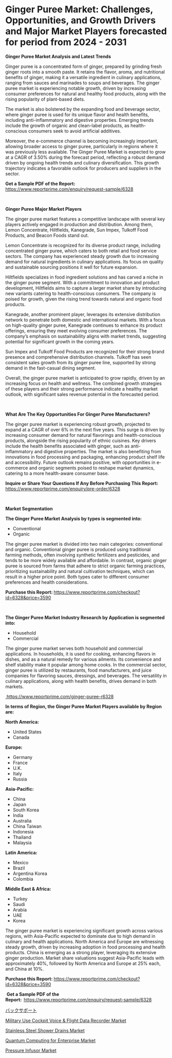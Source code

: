 <p><h1>Ginger Puree Market: Challenges, Opportunities, and Growth Drivers and Major Market Players forecasted for period from 2024 - 2031</h1></p><p><strong>Ginger Puree Market Analysis and Latest Trends</strong></p>
<p><p>Ginger puree is a concentrated form of ginger, prepared by grinding fresh ginger roots into a smooth paste. It retains the flavor, aroma, and nutritional benefits of ginger, making it a versatile ingredient in culinary applications, ranging from sauces and marinades to soups and beverages. The ginger puree market is experiencing notable growth, driven by increasing consumer preferences for natural and healthy food products, along with the rising popularity of plant-based diets.</p><p>The market is also bolstered by the expanding food and beverage sector, where ginger puree is used for its unique flavor and health benefits, including anti-inflammatory and digestive properties. Emerging trends include the growth of organic and clean-label products, as health-conscious consumers seek to avoid artificial additives. </p><p>Moreover, the e-commerce channel is becoming increasingly important, allowing broader access to ginger puree, particularly in regions where it was previously less available. The Ginger Puree Market is expected to grow at a CAGR of 3.50% during the forecast period, reflecting a robust demand driven by ongoing health trends and culinary diversification. This growth trajectory indicates a favorable outlook for producers and suppliers in the sector.</p></p>
<p><strong>Get a Sample PDF of the Report:&nbsp;</strong> <a href="https://www.reportprime.com/enquiry/request-sample/6328">https://www.reportprime.com/enquiry/request-sample/6328</a></p>
<p>&nbsp;</p>
<p><strong>Ginger Puree Major Market Players</strong></p>
<p><p>The ginger puree market features a competitive landscape with several key players actively engaged in production and distribution. Among them, Lemon Concentrate, Hiltfields, Kanegrade, Sun Impex, Tulkoff Food Products, and Beacon Foods stand out.</p><p>Lemon Concentrate is recognized for its diverse product range, including concentrated ginger puree, which caters to both retail and food service sectors. The company has experienced steady growth due to increasing demand for natural ingredients in culinary applications. Its focus on quality and sustainable sourcing positions it well for future expansion.</p><p>Hiltfields specializes in food ingredient solutions and has carved a niche in the ginger puree segment. With a commitment to innovation and product development, Hiltfields aims to capture a larger market share by introducing new variants catering to health-conscious consumers. The company is poised for growth, given the rising trend towards natural and organic food products.</p><p>Kanegrade, another prominent player, leverages its extensive distribution network to penetrate both domestic and international markets. With a focus on high-quality ginger puree, Kanegrade continues to enhance its product offerings, ensuring they meet evolving consumer preferences. The company’s emphasis on sustainability aligns with market trends, suggesting potential for significant growth in the coming years.</p><p>Sun Impex and Tulkoff Food Products are recognized for their strong brand presence and comprehensive distribution channels. Tulkoff has seen consistent sales growth from its ginger puree line, supported by strong demand in the fast-casual dining segment.</p><p>Overall, the ginger puree market is anticipated to grow rapidly, driven by an increasing focus on health and wellness. The combined growth strategies of these players and their strong performance indicate a healthy market outlook, with significant sales revenue potential in the forecasted period.</p></p>
<p>&nbsp;</p>
<p><strong>What Are The Key Opportunities For Ginger Puree Manufacturers?</strong></p>
<p><p>The ginger puree market is experiencing robust growth, projected to expand at a CAGR of over 6% in the next five years. This surge is driven by increasing consumer demand for natural flavorings and health-conscious products, alongside the rising popularity of ethnic cuisines. Key drivers include the health benefits associated with ginger, such as anti-inflammatory and digestive properties. The market is also benefiting from innovations in food processing and packaging, enhancing product shelf life and accessibility. Future outlook remains positive, with opportunities in e-commerce and organic segments poised to reshape market dynamics, catering to a more health-aware consumer base.</p></p>
<p><strong>Inquire or Share Your Questions If Any Before Purchasing This Report:</strong> <a href="https://www.reportprime.com/enquiry/pre-order/6328">https://www.reportprime.com/enquiry/pre-order/6328</a></p>
<p>&nbsp;</p>
<p><strong>Market Segmentation</strong></p>
<p><strong>The Ginger Puree Market Analysis by types is segmented into:</strong></p>
<p><ul><li>Conventional</li><li>Organic</li></ul></p>
<p><p>The ginger puree market is divided into two main categories: conventional and organic. Conventional ginger puree is produced using traditional farming methods, often involving synthetic fertilizers and pesticides, and tends to be more widely available and affordable. In contrast, organic ginger puree is sourced from farms that adhere to strict organic farming practices, prioritizing sustainability and natural cultivation techniques, which can result in a higher price point. Both types cater to different consumer preferences and health considerations.</p></p>
<p><strong>Purchase this Report:&nbsp;</strong><a href="https://www.reportprime.com/checkout?id=6328&price=3590">https://www.reportprime.com/checkout?id=6328&price=3590</a></p>
<p>&nbsp;</p>
<p><strong>The Ginger Puree Market Industry Research by Application is segmented into:</strong></p>
<p><ul><li>Household</li><li>Commercial</li></ul></p>
<p><p>The ginger puree market serves both household and commercial applications. In households, it is used for cooking, enhancing flavors in dishes, and as a natural remedy for various ailments. Its convenience and shelf stability make it popular among home cooks. In the commercial sector, ginger puree is utilized by restaurants, food manufacturers, and juice companies for flavoring sauces, dressings, and beverages. The versatility in culinary applications, along with health benefits, drives demand in both markets.</p></p>
<p><a href="https://www.reportprime.com/ginger-puree-r6328">&nbsp;https://www.reportprime.com/ginger-puree-r6328</a></p>
<p><strong>In terms of Region, the Ginger Puree Market Players available by Region are:</strong></p>
<p>
    <p> <strong> North America: </strong>
        <ul>
            <li>United States</li>
            <li>Canada</li>
        </ul>
        </p> 
    <p> <strong> Europe: </strong>
        <ul>
            <li>Germany</li>
            <li>France</li>
            <li>U.K.</li>
            <li>Italy</li>
            <li>Russia</li>
        </ul>
        </p> 
    <p> <strong> Asia-Pacific: </strong>
        <ul>
            <li>China</li>
            <li>Japan</li>
            <li>South Korea</li>
            <li>India</li>
            <li>Australia</li>
            <li>China Taiwan</li>
            <li>Indonesia</li>
            <li>Thailand</li>
            <li>Malaysia</li>
        </ul>
        </p> 
    <p> <strong> Latin America: </strong>
        <ul>
            <li>Mexico</li>
            <li>Brazil</li>
            <li>Argentina Korea</li>
            <li>Colombia</li>
        </ul>
        </p> 
    <p> <strong> Middle East & Africa: </strong>
        <ul>
            <li>Turkey</li>
            <li>Saudi</li>
            <li>Arabia</li>
            <li>UAE</li>
            <li>Korea</li>
        </ul>
    </p>
    </p>
<p><p>The ginger puree market is experiencing significant growth across various regions, with Asia-Pacific expected to dominate due to high demand in culinary and health applications. North America and Europe are witnessing steady growth, driven by increasing adoption in food processing and health products. China is emerging as a strong player, leveraging its extensive ginger production. Market share valuations suggest Asia-Pacific leads with approximately 40%, followed by North America and Europe at 25% each, and China at 10%.</p></p>
<p><strong>Purchase this Report: </strong><a href="https://www.reportprime.com/checkout?id=6328&price=3590">https://www.reportprime.com/checkout?id=6328&price=3590</a></p>
<p>&nbsp;<strong>Get a Sample PDF of the Report:&nbsp;&nbsp;</strong><a href="https://www.reportprime.com/enquiry/request-sample/6328">https://www.reportprime.com/enquiry/request-sample/6328</a></p>
<p><strong></strong></p>
<p><p><a href="https://medium.com/@lavonnedefsmc/%E3%83%90%E3%83%83%E3%82%AF%E3%82%B5%E3%83%9D%E3%83%BC%E3%83%88%E5%B8%82%E5%A0%B4%E3%81%AE%E4%B8%BB%E8%A6%81%E3%83%89%E3%83%A9%E3%82%A4%E3%83%90%E3%83%BC%E3%81%AE%E5%88%86%E6%9E%90-2024%E5%B9%B4%E3%81%8B%E3%82%892031%E5%B9%B4%E3%81%BE%E3%81%A7%E3%81%AE%E5%B8%82%E5%A0%B4%E5%8B%95%E5%90%91%E3%81%A8%E4%BB%8A%E5%BE%8C%E3%81%AE%E5%B1%95%E6%9C%9B-baad5bae0e43?postPublishedType=initial">バックサポート</a></p><p><a href="https://issuu.com/reportprime-2/docs/military-use-cockpit-voice-flight-d_a3d22f7c1dc0b9">Military Use Cockpit Voice & Flight Data Recorder Market</a></p><p><a href="https://www.linkedin.com/pulse/stainless-steel-shower-drains-market-size-growing-cagr-114-s4okc?trackingId=NbOs%2BwYyQ22HvUpJmDDfgw%3D%3D">Stainless Steel Shower Drains Market</a></p><p><a href="https://medium.com/@sagorhossaincs33_80453/global-quantum-computing-for-enterprise-market-sector-2024-2031-market-metrics-and-market-aed38d5f51db">Quantum Computing for Enterprise Market</a></p><p><a href="https://www.linkedin.com/pulse/what-emerging-market-trends-pressure-infusor-detailed-overview-itc3f?trackingId=gElM%2B6s4QuqKs1wO0CIT7g%3D%3D">Pressure Infusor Market</a></p></p>